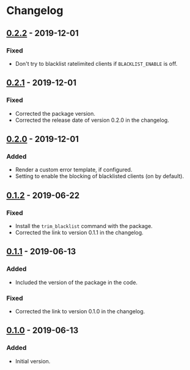 # Changelog

## [0.2.2] - 2019-12-01
### Fixed
- Don't try to blacklist ratelimited clients if `BLACKLIST_ENABLE` is off.

## [0.2.1] - 2019-12-01
### Fixed
- Corrected the package version.
- Corrected the release date of version 0.2.0 in the changelog.

## [0.2.0] - 2019-12-01
### Added
- Render a custom error template, if configured.
- Setting to enable the blocking of blacklisted clients (on by default).

## [0.1.2] - 2019-06-22
### Fixed
- Install the `trim_blacklist` command with the package.
- Corrected the link to version 0.1.1 in the changelog.

## [0.1.1] - 2019-06-13
### Added
- Included the version of the package in the code.

### Fixed
- Corrected the link to version 0.1.0 in the changelog.

## [0.1.0] - 2019-06-13
### Added
- Initial version.

[0.2.2]: https://github.com/vsemionov/django-blacklist/compare/0.2.1...0.2.2
[0.2.1]: https://github.com/vsemionov/django-blacklist/compare/0.2.0...0.2.1
[0.2.0]: https://github.com/vsemionov/django-blacklist/compare/0.1.2...0.2.0
[0.1.2]: https://github.com/vsemionov/django-blacklist/compare/0.1.1...0.1.2
[0.1.1]: https://github.com/vsemionov/django-blacklist/compare/0.1.0...0.1.1
[0.1.0]: https://github.com/vsemionov/django-blacklist/releases/tag/0.1.0

